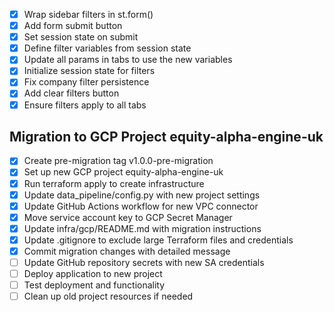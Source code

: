 - [x] Wrap sidebar filters in st.form()
- [x] Add form submit button
- [x] Set session state on submit
- [x] Define filter variables from session state
- [x] Update all params in tabs to use the new variables
- [x] Initialize session state for filters
- [x] Fix company filter persistence
- [x] Add clear filters button
- [x] Ensure filters apply to all tabs

## Migration to GCP Project equity-alpha-engine-uk
- [x] Create pre-migration tag v1.0.0-pre-migration
- [x] Set up new GCP project equity-alpha-engine-uk
- [x] Run terraform apply to create infrastructure
- [x] Update data_pipeline/config.py with new project settings
- [x] Update GitHub Actions workflow for new VPC connector
- [x] Move service account key to GCP Secret Manager
- [x] Update infra/gcp/README.md with migration instructions
- [x] Update .gitignore to exclude large Terraform files and credentials
- [x] Commit migration changes with detailed message
- [ ] Update GitHub repository secrets with new SA credentials
- [ ] Deploy application to new project
- [ ] Test deployment and functionality
- [ ] Clean up old project resources if needed
